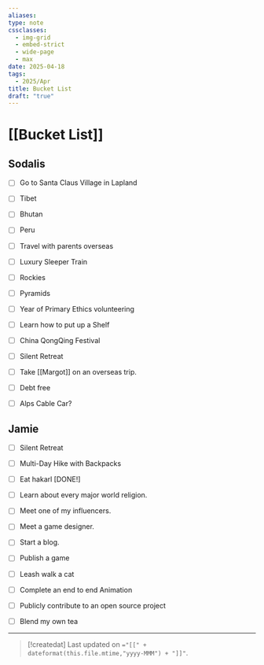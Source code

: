 ```yaml
---
aliases: 
type: note
cssclasses:
  - img-grid
  - embed-strict
  - wide-page
  - max
date: 2025-04-18
tags:
  - 2025/Apr
title: Bucket List
draft: "true"
---
```

# [[Bucket List]]

## Sodalis
- [ ] Go to Santa Claus Village in Lapland
- [ ] Tibet
- [ ] Bhutan
- [ ] Peru
- [ ] Travel with parents overseas
- [ ] Luxury Sleeper Train
- [ ] Rockies
- [ ] Pyramids
- [ ] Year of Primary Ethics volunteering 
- [ ] Learn how to put up a Shelf
- [ ] China QongQing Festival
- [ ] Silent Retreat
- [ ] Take [[Margot]] on an overseas trip.
- [ ] Debt free
- [ ] Alps Cable Car?



## Jamie
- [ ] Silent Retreat
- [ ] Multi-Day Hike with Backpacks
- [ ] Eat hakarl [DONE!]
- [ ] Learn about every major world religion.
- [ ] Meet one of my influencers.
- [ ] Meet a game designer.
- [ ] Start a blog.
- [ ] Publish a game
- [ ] Leash walk a cat
- [ ] Complete an end to end Animation
- [ ] Publicly contribute to an open source project
- [ ] Blend my own tea




---
> [!createdat] Last updated on `="[[" + dateformat(this.file.mtime,"yyyy-MMM") + "]]"`.